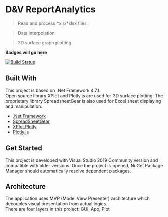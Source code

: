 # D&V ReportAnalytics

> Read and process *xls/*xlsx files

> Data interpolation

> 3D surface graph plotting

**Badges will go here**

[![Build Status](http://img.shields.io/travis/badges/badgerbadgerbadger.svg?style=flat-square)](https://travis-ci.org/badges/badgerbadgerbadger)

## Built With
This project is based on .Net Framework 4.7.1.  
Open source library XPlot and Plotly.js are used for 3D surface plotting. The proprietary library SpreadsheetGear is also used for Excel sheet displaying and manipulation.
- [.Net Framework](https://dotnet.microsoft.com/)
- [SpreadSheetGear](https://www.spreadsheetgear.com/)
- [XPlot.Plotly](https://fslab.org/XPlot/plotly.html)
- [Plotly.js](https://plot.ly/javascript/)

## Get Started
This project is developed with Visual Studio 2019 Community version and compatible with older versions. Once the project is opened, NuGet Package Manager should automatically resolve dependent packages.

## Architecture
The application uses MVP (Model View Presenter) architecture which decouples visual presentation from actual logics.  
There are four layers in this project: GUI, App, Plot